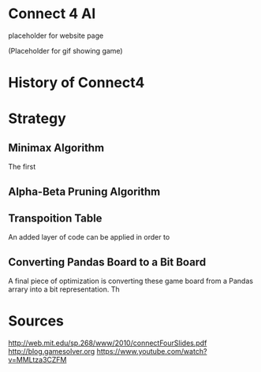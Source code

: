 # Connect 4 AI


placeholder for website page

(Placeholder for gif showing game)

# History of Connect4


# Strategy


## Minimax Algorithm

The first 


## Alpha-Beta Pruning Algorithm


## Transpoition Table
An added layer of code can be applied in order to 

## Converting Pandas Board to a Bit Board
A final piece of optimization is converting these game board from a Pandas arrary into a bit representation.  Th






# 


# Sources
http://web.mit.edu/sp.268/www/2010/connectFourSlides.pdf
http://blog.gamesolver.org
https://www.youtube.com/watch?v=MMLtza3CZFM

